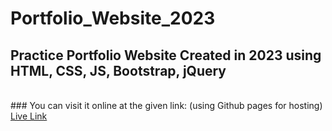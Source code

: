 # Portfolio_Website_2023
## Practice Portfolio Website Created in 2023 using HTML, CSS, JS, Bootstrap, jQuery
<br>
### You can visit it online at the given link: (using Github pages for hosting)
<a href="https://zainashrafofficial.github.io/Portfolio_Website_2023/"> Live Link</a>
